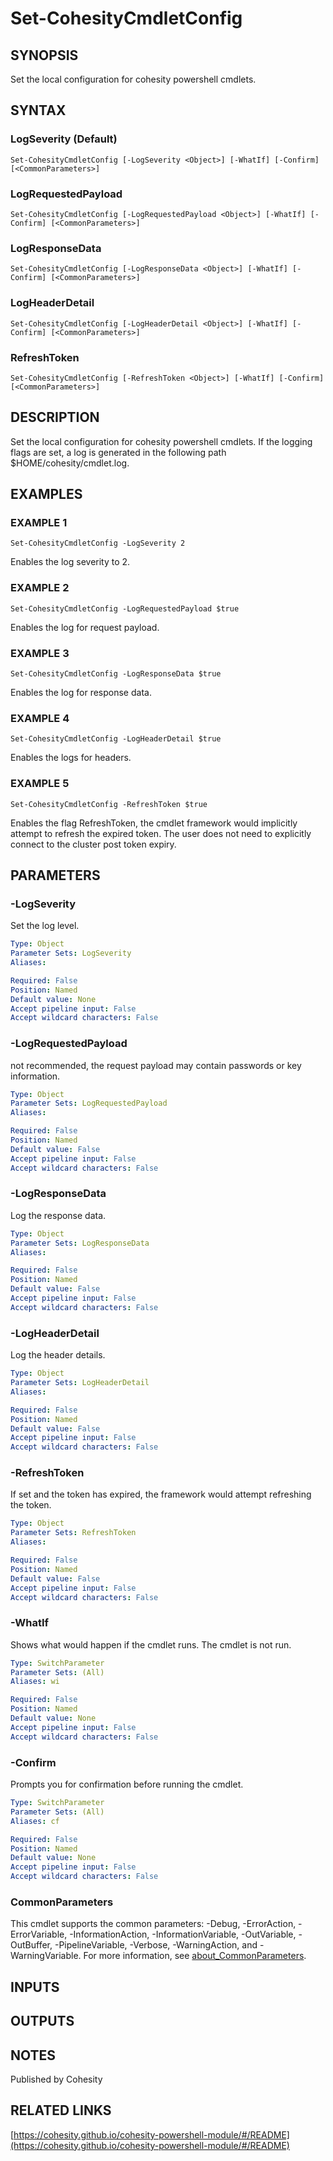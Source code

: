 # Set-CohesityCmdletConfig

## SYNOPSIS
Set the local configuration for cohesity powershell cmdlets.

## SYNTAX

### LogSeverity (Default)
```
Set-CohesityCmdletConfig [-LogSeverity <Object>] [-WhatIf] [-Confirm] [<CommonParameters>]
```

### LogRequestedPayload
```
Set-CohesityCmdletConfig [-LogRequestedPayload <Object>] [-WhatIf] [-Confirm] [<CommonParameters>]
```

### LogResponseData
```
Set-CohesityCmdletConfig [-LogResponseData <Object>] [-WhatIf] [-Confirm] [<CommonParameters>]
```

### LogHeaderDetail
```
Set-CohesityCmdletConfig [-LogHeaderDetail <Object>] [-WhatIf] [-Confirm] [<CommonParameters>]
```

### RefreshToken
```
Set-CohesityCmdletConfig [-RefreshToken <Object>] [-WhatIf] [-Confirm] [<CommonParameters>]
```

## DESCRIPTION
Set the local configuration for cohesity powershell cmdlets.
If the logging flags are set, a log is generated in the following path $HOME/cohesity/cmdlet.log.

## EXAMPLES

### EXAMPLE 1
```
Set-CohesityCmdletConfig -LogSeverity 2
```

Enables the log severity to 2.

### EXAMPLE 2
```
Set-CohesityCmdletConfig -LogRequestedPayload $true
```

Enables the log for request payload.

### EXAMPLE 3
```
Set-CohesityCmdletConfig -LogResponseData $true
```

Enables the log for response data.

### EXAMPLE 4
```
Set-CohesityCmdletConfig -LogHeaderDetail $true
```

Enables the logs for headers.

### EXAMPLE 5
```
Set-CohesityCmdletConfig -RefreshToken $true
```

Enables the flag RefreshToken, the cmdlet framework would implicitly attempt to refresh the expired token.
The user does not need to explicitly connect to the cluster post token expiry.

## PARAMETERS

### -LogSeverity
Set the log level.

```yaml
Type: Object
Parameter Sets: LogSeverity
Aliases:

Required: False
Position: Named
Default value: None
Accept pipeline input: False
Accept wildcard characters: False
```

### -LogRequestedPayload
not recommended, the request payload may contain passwords or key information.

```yaml
Type: Object
Parameter Sets: LogRequestedPayload
Aliases:

Required: False
Position: Named
Default value: False
Accept pipeline input: False
Accept wildcard characters: False
```

### -LogResponseData
Log the response data.

```yaml
Type: Object
Parameter Sets: LogResponseData
Aliases:

Required: False
Position: Named
Default value: False
Accept pipeline input: False
Accept wildcard characters: False
```

### -LogHeaderDetail
Log the header details.

```yaml
Type: Object
Parameter Sets: LogHeaderDetail
Aliases:

Required: False
Position: Named
Default value: False
Accept pipeline input: False
Accept wildcard characters: False
```

### -RefreshToken
If set and the token has expired, the framework would attempt refreshing the token.

```yaml
Type: Object
Parameter Sets: RefreshToken
Aliases:

Required: False
Position: Named
Default value: False
Accept pipeline input: False
Accept wildcard characters: False
```

### -WhatIf
Shows what would happen if the cmdlet runs.
The cmdlet is not run.

```yaml
Type: SwitchParameter
Parameter Sets: (All)
Aliases: wi

Required: False
Position: Named
Default value: None
Accept pipeline input: False
Accept wildcard characters: False
```

### -Confirm
Prompts you for confirmation before running the cmdlet.

```yaml
Type: SwitchParameter
Parameter Sets: (All)
Aliases: cf

Required: False
Position: Named
Default value: None
Accept pipeline input: False
Accept wildcard characters: False
```

### CommonParameters
This cmdlet supports the common parameters: -Debug, -ErrorAction, -ErrorVariable, -InformationAction, -InformationVariable, -OutVariable, -OutBuffer, -PipelineVariable, -Verbose, -WarningAction, and -WarningVariable. For more information, see [about_CommonParameters](http://go.microsoft.com/fwlink/?LinkID=113216).

## INPUTS

## OUTPUTS

## NOTES
Published by Cohesity

## RELATED LINKS

[https://cohesity.github.io/cohesity-powershell-module/#/README](https://cohesity.github.io/cohesity-powershell-module/#/README)

